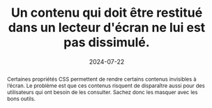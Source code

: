 ---
N: '180'
Rubrique: Présentation
title: Un contenu qui doit être restitué dans un lecteur d'écran ne lui est pas
  dissimulé.
detail: 
abstract: Certaines propriétés CSS permettent de rendre certains contenus invisibles à l’écran. Le problème est que ces contenus risquent de disparaître aussi pour des utilisateurs qui ont besoin de les consulter. Sachez donc les masquer avec les bons outils.
categories: [" Présentation"]
agrege: O4180-E060
opquast: '4 180'
indiceebook: '60'
description: "Règle n° 060"
before: "059"
weight: "060"
after: "061"
actif: '1'
layout: rules
date: 2024-07-22
tags: ["", ""]
objectif: ["Faciliter l’adaptation du rendu au media (mobile ou autre) ou aux besoins de les personnes concernées (agrandissement de la taille des caractères, modification des couleurs, de la police, de la graisse, de la justification, etc.).", "Améliorer l’accessibilité des contenus aux personnes handicapées"]
Meo: ["Sauf si le contenu concerné est destiné à être rendu visible et perceptible sur action de les personnes concernées (onglets, menus déroulants, etc.) :
<ul>
<li>Ne pas utiliser les propriétés display et visibility pour masquer le contenu.</li>
<li>Ne pas utiliser l’attribut HTML hidden pour masquer le contenu.</li>
<li>Ne pas donner au contenu un attribut ARIA aria-hidden true.
</li></ul>
Utiliser: 
<ul><li>les propriétés CSS permettant de positionner le contenu en dehors de la zone d’affichage du navigateur (position, text- indent) ou de le rogner (clip) ;</li>
<li>les propriétés ARIA permettant d’associer un libellé à un contenu (aria-label, aria-labelledby, aria-describedby) ;</li>
<li>ou, dans le cas d’une étiquette de champ de formulaire, l’attribut title de celui-ci.</li></ul>"]
Controle: ["Dans le code généré et dans les feuilles de styles CSS des pages examinées : <ul><li>Détecter, à l’aide d’un inspecteur de code, des contenus qui seraient masqués à l’affichage (en dehors de ceux destinés à être rendus visibles sur action de les personnes concernées).</li><li>Vérifier qu’aucun de ces contenus n’utilise les techniques indiquées dans la mise en œuvre s’ils sont destinés à être restitués dans un lecteur d’écran.</li></ul>"
]
epubcheck: 
ace: 
humancheck: true
Source: ["Opquast"]
Referentiel: [""]
Steps: ["", ""]
---